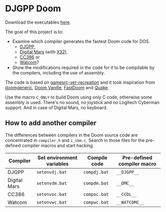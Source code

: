 # DJGPP Doom
Download the executables [here](https://github.com/FrenkelS/djdoom/releases).

The goal of this project is to:
* Examine which compiler generates the fastest Doom code for DOS.
  - [DJGPP](https://github.com/andrewwutw/build-djgpp),
  - [Digital Mars](https://digitalmars.com) (with [X32](https://github.com/Olde-Skuul/KitchenSink/tree/master/sdks/dos/x32)),
  - [CC386](https://ladsoft.tripod.com/cc386_compiler.html) or
  - [Watcom](https://github.com/open-watcom/open-watcom-v2)?
* Show the modifications required in the code for it to be compilable by the compilers, including the use of assembly.

The code is based on [gamesrc-ver-recreation](https://bitbucket.org/gamesrc-ver-recreation/doom/src/master)
and it took inspiration from
[doomgeneric](https://github.com/ozkl/doomgeneric),
[Doom Vanille](https://github.com/AXDOOMER/doom-vanille),
[FastDoom](https://github.com/viti95/FastDoom) and
[Quake](https://github.com/id-Software/Quake).

Use the macro `C_ONLY` to build Doom using only C code, otherwise some assembly is used.
There's no sound, no joystick and no Logitech Cyberman support.
And in case of Digital Mars, no keyboard.

## How to add another compiler
The differences between compilers in the Doom source code are concentrated in `compiler.h` and `i_ibm.c`.
Search in those files for the pre-defined compiler macros and start hacking.

|Compiler    |Set environment variables|Compile code|Pre-defined compiler macro|
|------------|-------------------------|------------|--------------------------|
|DJGPP       |`setenvdj.bat`           |`compdj.bat`|`__DJGPP__`               |
|Digital Mars|`setenvdm.bat`           |`compdm.bat`|`__DMC__`                 |
|CC386       |`setenvoc.bat`           |`compoc.bat`|`__CCDL__`                |
|Watcom      |`setenvwc.bat`           |`compwc.bat`|`__WATCOMC__`             |
